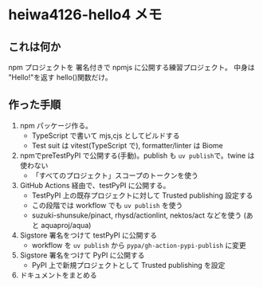 # heiwa4126-hello4 メモ

## これは何か

npm プロジェクトを 署名付きで npmjs に公開する練習プロジェクト。
中身は "Hello!"を返す hello()関数だけ。

## 作った手順

1. npm パッケージ作る。
   - TypeScript で書いて mjs,cjs としてビルドする
   - Test suit は vitest(TypeScript で), formatter/linter は Biome
3. npmでpreTestPyPI で公開する(手動)。publish も `uv publish`で。twine は使わない
   - 「すべてのプロジェクト」スコープのトークンを使う
4. GitHub Actions 経由で、testPyPI に公開する。
   - TestPyPI 上の既存プロジェクトに対して Trusted publishing 設定する
   - この段階では workflow でも `uv publish` を使う
   - suzuki-shunsuke/pinact, rhysd/actionlint, nektos/act などを使う (あと aquaproj/aqua)
5. Sigstore 署名をつけて testPyPI に公開する
   - workflow を `uv publish` から `pypa/gh-action-pypi-publish` に変更
6. Sigstore 署名をつけて PyPI に公開する
   - PyPI 上で新規プロジェクトとして Trusted publishing を設定
7. ドキュメントをまとめる
